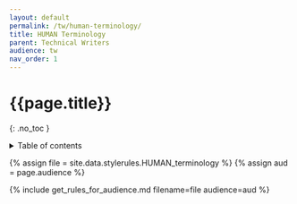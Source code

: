 ```yaml
---
layout: default
permalink: /tw/human-terminology/
title: HUMAN Terminology
parent: Technical Writers
audience: tw
nav_order: 1
---
```

# {{page.title}} 
{: .no_toc }
<details markdown="block">
  <summary>
    Table of contents
  </summary>
  {: .text-delta }
- TOC
{:toc}
</details>

{% assign file = site.data.stylerules.HUMAN_terminology %}
{% assign aud = page.audience %}

{% include get_rules_for_audience.md filename=file audience=aud %}